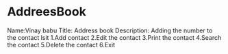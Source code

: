 # AddreesBook
Name:Vinay babu
Title: Address book
Description: Adding the number to the contact lsit
1.Add contact
2.Edit the contact
3.Print the contact
4.Search the contact
5.Delete the contact
6.Exit 

